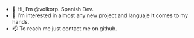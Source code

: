 - 👋 Hi, I’m @volkorp. Spanish Dev.
- 👀 I’m interested in almost any new project and languaje It comes to my hands.
- 📫 To reach me just contact me on github.

<!---
volkorp/volkorp is a ✨ special ✨ repository because its `README.md` (this file) appears on your GitHub profile.
You can click the Preview link to take a look at your changes.
--->
